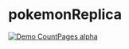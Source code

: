 # pokemonReplica

[![Demo CountPages alpha](https://share.gifyoutube.com/KzB6Gb.gif)](https://www.youtube.com/watch?v=ek1j272iAmc)
